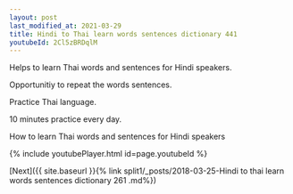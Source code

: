 ```yaml
---
layout: post
last_modified_at: 2021-03-29
title: Hindi to Thai learn words sentences dictionary 441 
youtubeId: 2Cl5zBRDqlM
---
```

 
 
Helps to learn Thai words and sentences for Hindi speakers.

Opportunitiy to repeat the words sentences. 

Practice Thai language. 
 
10 minutes practice every day. 
 
How to learn Thai words and sentences for Hindi speakers 
 
{% include youtubePlayer.html id=page.youtubeId %}
 
 
[Next]({{ site.baseurl }}{% link  split1/_posts/2018-03-25-Hindi to thai learn words sentences dictionary 261 .md%})
 
